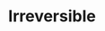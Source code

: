 ---
pid: PT360
title: Irreversible
location_transcription: Near Penn's Campus
zipcode: '19125'
outside_phl: 
neighborhood: Fishtown,Kensington
age: '30'
age_range: 30-39
instagram: 
image_file_name: PT_360.jpg
proposal_transcription: |-
  A statue showing the Freeman ice pick lobotomy

  conversation re: mental health and empathy

  (grass)
topic: Health,Unity,Violence
topic_summary: 0, 0, 0
type: Garden,Sculpture Statue
keywords_other: psychology
credit: 
image_labels: head on the ground face up, hand putting ice pick in one eye
twitter: 
facebook: 
permalink: "/monuments/pt360/"
layout: item-page
---